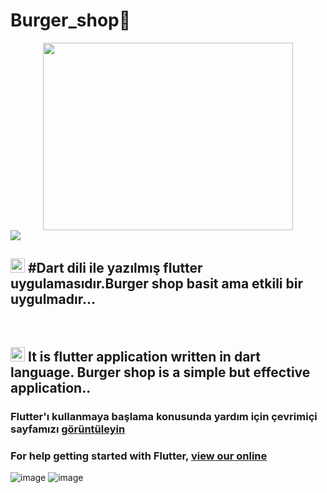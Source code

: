 # Burger_shop🍔


<div align="center"><img src="https://static.wixstatic.com/media/ca0d21_436a4b0441474cc0ac2251b1e3d8da0a~mv2.png/v1/fill/w_299,h_204,al_c,q_85,usm_0.66_1.00_0.01/the%20burger%20shop%20logo.webp" width="400" height="300"></div>

<img src="https://btgtu.com/wp-content/uploads/2020/11/google-dart-flutter.png">

<html>
    
  <h2> <img src="https://w7.pngwing.com/pngs/700/309/png-transparent-flag-of-turkey-emoji-turkish-emoji-flag-rectangle-signage-thumbnail.png" width="23" height="23">
    #Dart dili ile yazılmış flutter uygulamasıdır.Burger shop basit ama etkili bir uygulmadır... </h1>  
 <br>
    <h2> <img src="https://e7.pngegg.com/pngimages/678/166/png-clipart-england-flag-of-new-zealand-flag-of-new-zealand-flag-of-the-united-kingdom-british-flag-miscellaneous-flag.png" width="23" height="23" >
        It is flutter application written in dart language. Burger shop is a simple but effective application..</h2>

  <h3> Flutter'ı kullanmaya başlama konusunda yardım için çevrimiçi sayfamızı <a href="http://flutter.io/">   görüntüleyin </a></h3>  
        <h3>  For help getting started with Flutter, <a href="http://flutter.io/"> view our online </a> </h3>
    </html>
    
![image](https://user-images.githubusercontent.com/58724276/122646318-3a7afb00-d127-11eb-96f1-c1df2f26b68a.png)
![image](https://user-images.githubusercontent.com/58724276/122646376-7f9f2d00-d127-11eb-926c-a83dc7dec2e5.png)
